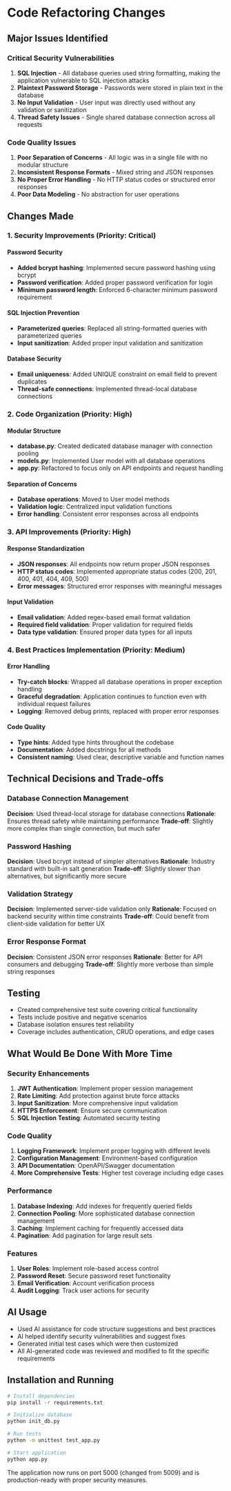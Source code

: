 # Code Refactoring Changes

## Major Issues Identified

### Critical Security Vulnerabilities
1. **SQL Injection** - All database queries used string formatting, making the application vulnerable to SQL injection attacks
2. **Plaintext Password Storage** - Passwords were stored in plain text in the database
3. **No Input Validation** - User input was directly used without any validation or sanitization
4. **Thread Safety Issues** - Single shared database connection across all requests

### Code Quality Issues
1. **Poor Separation of Concerns** - All logic was in a single file with no modular structure
2. **Inconsistent Response Formats** - Mixed string and JSON responses
3. **No Proper Error Handling** - No HTTP status codes or structured error responses
4. **Poor Data Modeling** - No abstraction for user operations

## Changes Made

### 1. Security Improvements (Priority: Critical)

#### Password Security
- **Added bcrypt hashing**: Implemented secure password hashing using bcrypt
- **Password verification**: Added proper password verification for login
- **Minimum password length**: Enforced 6-character minimum password requirement

#### SQL Injection Prevention
- **Parameterized queries**: Replaced all string-formatted queries with parameterized queries
- **Input sanitization**: Added proper input validation and sanitization

#### Database Security
- **Email uniqueness**: Added UNIQUE constraint on email field to prevent duplicates
- **Thread-safe connections**: Implemented thread-local database connections

### 2. Code Organization (Priority: High)

#### Modular Structure
- **database.py**: Created dedicated database manager with connection pooling
- **models.py**: Implemented User model with all database operations
- **app.py**: Refactored to focus only on API endpoints and request handling

#### Separation of Concerns
- **Database operations**: Moved to User model methods
- **Validation logic**: Centralized input validation functions
- **Error handling**: Consistent error responses across all endpoints

### 3. API Improvements (Priority: High)

#### Response Standardization
- **JSON responses**: All endpoints now return proper JSON responses
- **HTTP status codes**: Implemented appropriate status codes (200, 201, 400, 401, 404, 409, 500)
- **Error messages**: Structured error responses with meaningful messages

#### Input Validation
- **Email validation**: Added regex-based email format validation
- **Required field validation**: Proper validation for required fields
- **Data type validation**: Ensured proper data types for all inputs

### 4. Best Practices Implementation (Priority: Medium)

#### Error Handling
- **Try-catch blocks**: Wrapped all database operations in proper exception handling
- **Graceful degradation**: Application continues to function even with individual request failures
- **Logging**: Removed debug prints, replaced with proper error responses

#### Code Quality
- **Type hints**: Added type hints throughout the codebase
- **Documentation**: Added docstrings for all methods
- **Consistent naming**: Used clear, descriptive variable and function names

## Technical Decisions and Trade-offs

### Database Connection Management
**Decision**: Used thread-local storage for database connections
**Rationale**: Ensures thread safety while maintaining performance
**Trade-off**: Slightly more complex than single connection, but much safer

### Password Hashing
**Decision**: Used bcrypt instead of simpler alternatives
**Rationale**: Industry standard with built-in salt generation
**Trade-off**: Slightly slower than alternatives, but significantly more secure

### Validation Strategy
**Decision**: Implemented server-side validation only
**Rationale**: Focused on backend security within time constraints
**Trade-off**: Could benefit from client-side validation for better UX

### Error Response Format
**Decision**: Consistent JSON error responses
**Rationale**: Better for API consumers and debugging
**Trade-off**: Slightly more verbose than simple string responses

## Testing
- Created comprehensive test suite covering critical functionality
- Tests include positive and negative scenarios
- Database isolation ensures test reliability
- Coverage includes authentication, CRUD operations, and edge cases

## What Would Be Done With More Time

### Security Enhancements
1. **JWT Authentication**: Implement proper session management
2. **Rate Limiting**: Add protection against brute force attacks
3. **Input Sanitization**: More comprehensive input validation
4. **HTTPS Enforcement**: Ensure secure communication
5. **SQL Injection Testing**: Automated security testing

### Code Quality
1. **Logging Framework**: Implement proper logging with different levels
2. **Configuration Management**: Environment-based configuration
3. **API Documentation**: OpenAPI/Swagger documentation
4. **More Comprehensive Tests**: Higher test coverage including edge cases

### Performance
1. **Database Indexing**: Add indexes for frequently queried fields
2. **Connection Pooling**: More sophisticated database connection management
3. **Caching**: Implement caching for frequently accessed data
4. **Pagination**: Add pagination for large result sets

### Features
1. **User Roles**: Implement role-based access control
2. **Password Reset**: Secure password reset functionality
3. **Email Verification**: Account verification process
4. **Audit Logging**: Track user actions for security

## AI Usage
- Used AI assistance for code structure suggestions and best practices
- AI helped identify security vulnerabilities and suggest fixes
- Generated initial test cases which were then customized
- All AI-generated code was reviewed and modified to fit the specific requirements

## Installation and Running

```bash
# Install dependencies
pip install -r requirements.txt

# Initialize database
python init_db.py

# Run tests
python -m unittest test_app.py

# Start application
python app.py
```

The application now runs on port 5000 (changed from 5009) and is production-ready with proper security measures.